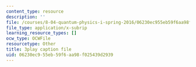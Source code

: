 ```yaml
---
content_type: resource
description: ''
file: /courses/8-04-quantum-physics-i-spring-2016/06230ec955eb59f6aa98f025439d2939_37-GdFJGSXs.vtt
file_type: application/x-subrip
learning_resource_types: []
ocw_type: OCWFile
resourcetype: Other
title: 3play caption file
uid: 06230ec9-55eb-59f6-aa98-f025439d2939
---
```

